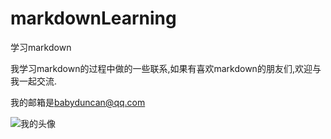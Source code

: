 markdownLearning
================

学习markdown

我学习markdown的过程中做的一些联系,如果有喜欢markdown的朋友们,欢迎与我一起交流.

我的邮箱是<babyduncan@qq.com>

![我的头像](http://tp2.sinaimg.cn/1931291185/180/5663514656/1 "BabyDuncan")

